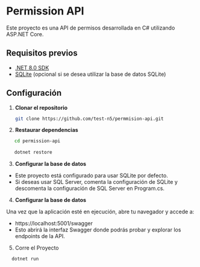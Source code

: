 # Permission API

Este proyecto es una API de permisos desarrollada en C# utilizando ASP.NET Core.

## Requisitos previos
- [.NET 8.0 SDK](https://dotnet.microsoft.com/download/dotnet/8.0)
- [SQLite](https://www.sqlite.org/download.html) (opcional si se desea utilizar la base de datos SQLite)

## Configuración

1. **Clonar el repositorio**
   ```bash
   git clone https://github.com/test-n5/permmision-api.git

2. **Restaurar dependencias**
```bash
   cd permission-api
   
   dotnet restore
```
3. **Configurar la base de datos**

- Este proyecto está configurado para usar SQLite por defecto.
- Si deseas usar SQL Server, comenta la configuración de SQLite y descomenta la configuración de SQL Server en Program.cs.

4. **Configurar la base de datos**

Una vez que la aplicación esté en ejecución, abre tu navegador y accede a:
- https://localhost:5001/swagger
- Esto abrirá la interfaz Swagger donde podrás probar y explorar los endpoints de la API.

5. Corre el Proyecto

  ```bash 
    dotnet run
  ```